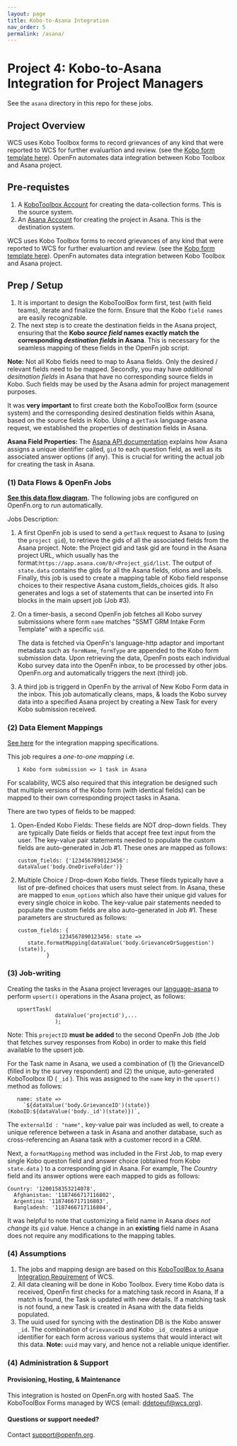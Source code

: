```yaml
---
layout: page
title: Kobo-to-Asana Integration
nav_order: 5
permalink: /asana/
---
```


# Project 4: Kobo-to-Asana Integration for Project Managers

See the `asana` directory in this repo for these jobs. 

## Project Overview

WCS uses Kobo Toolbox forms to record grievances of any kind that were reported to WCS for further evaluartion and review. (see
the [Kobo form template here](https://ee.kobotoolbox.org/x/ZsQtnyuY)). OpenFn automates data integration between Kobo
Toolbox and Asana project.

## Pre-requistes
1. A [KoboToolbox Account](https://www.kobotoolbox.org/) for creating the data-collection forms. This is the source system.
2. An [Asana Account](https://asana.com/) for creating the project in Asana. This is the destination system.

WCS uses Kobo Toolbox forms to record grievances of any kind that were reported to WCS for further evaluartion and review. (see
the [Kobo form template here](https://ee.kobotoolbox.org/x/ZsQtnyuY)). OpenFn automates data integration between Kobo
Toolbox and Asana project.

## Prep / Setup
1. It is important to design the KoboToolBox form first, test (with field teams), iterate and finalize the form. Ensure that the Kobo `field names` are easily recognizable.
2. The next step is to create the destination fields in the Asana project, ensuring that the **Kobo _source field_ names exactly match the corresponding _destination fields_ in Asana**. This is necessary for the seamless mapping of these fields in the OpenFn job script.

**Note:** Not all Kobo fields need to map to Asana fields. Only the desired / relevant fields need to be mapped. Secondly, you may have _additional desitnation fields_ in Asana that have no corresponding source fields in Kobo. Such fields may be used by the Asana admin for project management purposes.

It was **very important** to first create both the KoboToolBox form (source system) and the corresponding desired destination fields within Asana, based on the source fields in Kobo. Using a `getTask` language-asana request, we established the properties of destination fields in Asana.

**Asana Field Properties:**
 The [Asana API documentation](https://developers.asana.com/docs) explains how Asana assigns a unique identifier called, `gid` to each question field, as well as its associated answer options (if any). This is crucial for writing the actual job for creating the task in Asana.



### (1) Data Flows & OpenFn Jobs

**[See this data flow diagram](https://lucid.app/documents/view/6221fa37-411d-49d2-93e7-b889c4f06511).** The following jobs are configured on OpenFn.org to run automatically.

Jobs Description: 
1. A first OpenFn job is used to send a `getTask` request to Asana to  (using the `project gid`), to retrieve the gids of all the associated fields from the Asana project. 
Note: the Project gid and task gid are found in the Asana project URL, which usually has the format:`https://app.asana.com/0/<Project_gid/list`. 
The output of `state.data` contains the gids for all the Asana fields, otions and labels. Finally, this job is used to  create a mapping table of Kobo field response choices to their respective Asana custom_fields_choices gids. It also generates and logs a set of statements that can be inserted into Fn blocks in the main upsert job (Job #3).
   
2. On a timer-basis, a second OpenFn job fetches all Kobo survey submissions where form
   `name` matches "SSMT GRM Intake Form Template" with a specific `uid`. 
   
   The data is fetched via OpenFn's language-http adaptor and important metadata such as `formName`, `formType` are appended to the Kobo form submission data.
  Upon retrieving the data, OpenFn posts each individual Kobo survey data into the OpenFn inbox, to be processed by other jobs.
   OpenFn.org and automatically triggers the next (third) job.
   
3. A third job is triggerd in OpenFn by the arrival of New Kobo Form data in the inbox. This job automatically cleans, maps, & loads the Kobo survey data into a specified Asana project by creating a New Task for every Kobo submission received.

### (2) Data Element Mappings

[See here](https://docs.google.com/spreadsheets/d/18AXoD-ABl8gAGDpJHiBkK8oDP6YrEsF4/edit?usp=drive_web&ouid=102832098624169374758&rtpof=true) for the integration mapping specifications. 

This job requires a  *one-to-one mapping* i.e. 

       1 Kobo form submission => 1 task in Asana 

For scalability, WCS also required that this integration be designed such that multiple versions of the Kobo form (with identical fields) can be mapped to their own corresponding project tasks in Asana. 

There are two types of fields to be mapped:
1. Open-Ended Kobo Fields: These fields are NOT drop-down fields. They are typically Date fields or fields that accept free text input from the user. The key-value pair statements needed to populate the custom fields are auto-generated in Job #1. These ones are mapped as follows: 

       custom_fields: {'1234567890123456': dataValue('body.OneDriveFolder')} 

2. Multiple Choice / Drop-down Kobo fields. These fileds typically have a list of pre-defined choices that users must select from. In Asana, these are mapped to `enum_options` which also have their unique gid values for every single choice in kobo. The key-value pair statements needed to populate the custom fields are also auto-generated in Job #1. These parameters are structured as follows:

       custom_fields: {
                    1234567890123456: state =>
          state.formatMapping[dataValue('body.GrievanceOrSuggestion')(state)],
                }  


### (3) Job-writing
Creating the tasks in the Asana project leverages our  [language-asana](https://github.com/OpenFn/language-asana) to perform `upsert()` operations in the Asana project, as follows:

       upsertTask(
                   dataValue('projectid'),...
                   );


 Note: This `projectID` **must be added** to the second OpenFn Job (the Job that fetches survey responses from Kobo) in order to make this field available to the upsert job.
 
For the Task name in Asana, we used a combination of (1) the GrievanceID (filled in by the survey respondent) and (2) the unique, auto-generated KoboToolbox ID ( `_id` ). This was assigned to the `name` key in the `upsert()` method as follows:

       name: state =>
         `${dataValue('body.GrievanceID')(state)} (KoboID:${dataValue('body._id')(state)})`, 

The `externalId : "name",` key-value pair was included as well, to create a unique reference between a task in Asana and another database, such as cross-referencing an Asana task with a customer record in a CRM.

Next, a `formatMapping` method was included in the First Job, to map every single Kobo queston field and answer choice (obtained from Kobo `state.data` ) to a corresponding gid in Asana. For example, The *Country* field and its answer options were each mapped to gids as follows:

   
    Country: '1200158353214078',
      Afghanistan: '1187466717116802',
      Argentina: '1187466717116803',
      Bangladesh: '1187466717116804', 
   
It was helpful to note that customizing a field name in Asana *does not change* its `gid` value. Hence a change in an **existing** field name in Asana does not require any modifications to the mapping tables. 



### (4) Assumptions

1. The jobs and mapping design are based on this [KoboToolBox to Asana Integration Requirement](https://docs.google.com/document/d/1blAjAyZ1UfDI-3zDdf38sXYqevroGQVHxOkFWseNTS4/edit#) of WCS.
2. All data cleaning will be done in Kobo Toolbox. Every time Kobo data is
   received, OpenFn first checks for a matching task record in Asana, If a match is found, the Task is updated with new details. If a matching task is not found, a new Task is created in Asana with the data fields populated.
3. The uuid used for syncing with the destination DB is the Kobo answer `_id`. The combination of `GrievanceID` and Kobo `_id_` creates a unique identifier for each form across various systems that would interact wit this data. **Note:** `uuid` may vary, and hence not a reliable unique identifier.


### (4) Administration & Support
#### Provisioning, Hosting, & Maintenance
This integration is hosted on OpenFn.org with hosted SaaS. The KoboToolBox Forms managed by WCS (email: ddetoeuf@wcs.org).

####  Questions or support needed?
Contact support@openfn.org. 
